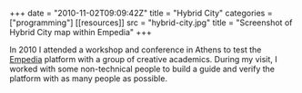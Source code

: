 +++
date = "2010-11-02T09:09:42Z"
title = "Hybrid City"
categories = ["programming"]
[[resources]]
  src = "hybrid-city.jpg"
  title = "Screenshot of Hybrid City map within Empedia"
+++

In 2010 I attended a workshop and conference in Athens to test the [Empedia](http://cuttlefish.com/empedia) platform with a group of creative academics.  During my visit, I worked with some non-technical people to build a guide and verify the platform with as many people as possible.
